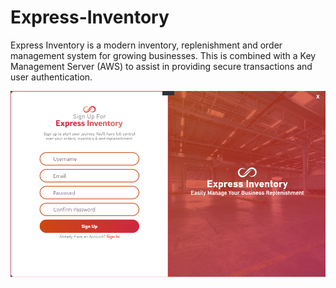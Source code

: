 # Express-Inventory
Express Inventory is a modern inventory, replenishment and order management system for growing businesses. This is combined with a Key Management Server (AWS) to assist in providing secure transactions and user authentication.

![Screenshot](Resources/image1.png)

